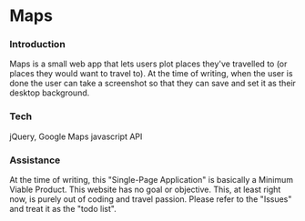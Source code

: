 # Maps

### Introduction
Maps is a small web app that lets users plot places they've travelled to (or places they would want to travel to).
At the time of writing, when the user is done the user can take a screenshot so that they can save and set it as their desktop background.

### Tech
jQuery, Google Maps javascript API

### Assistance
At the time of writing, this "Single-Page Application" is basically a Minimum Viable Product. This website has no goal or objective. This, at least right now, is purely out of coding and travel passion. 
Please refer to the "Issues" and treat it as the "todo list". 
